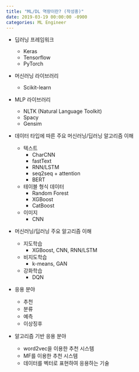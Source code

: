 ```yaml
---
title: "ML/DL 역량이란? (작성중)"
date: 2019-03-19 00:00:00 -0900
categories: ML Engineer
---
```


* 딥러닝 프레임워크
  * Keras 
  * Tensorflow
  * PyTorch 
  
* 머신러닝 라이브러리
  * Scikit-learn 
  
* MLP 라이브러리
  * NLTK (Natural Language Toolkit)
  * Spacy 
  * Gensim
  
* 데이터 타입에 따른 주요 머신러닝/딥러닝 알고리즘 이해 
  * 텍스트 
    * CharCNN
    * fastText
    * RNN/LSTM
    * seq2seq + attention
    * BERT
  * 테이블 형식 데이터
    * Random Forest
    * XGBoost
    * CatBoost
  * 이미지
    * CNN
  
* 머신러닝/딥러닝 주요 알고리즘 이해
  * 지도학습
    * XGBoost, CNN, RNN/LSTM
  * 비지도학습
    * k-means, GAN
  * 강화학습
    * DQN  
    
* 응용 분야
  * 추천
  * 분류
  * 예측
  * 이상징후  
  
* 알고리즘 기반 응용 분야
  * word2vec을 이용한 추천 시스템
  * MF를 이용한 추천 시스템
  * 데이터를 벡터로 표현하여 응용하는 기술


